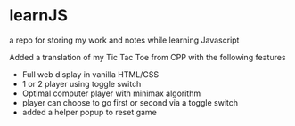 # learnJS
a repo for storing my work and notes while learning Javascript

Added a translation of my Tic Tac Toe from CPP with the following features
- Full web display in vanilla HTML/CSS
- 1 or 2 player using toggle switch
- Optimal computer player with minimax algorithm
- player can choose to go first or second via a toggle switch
- added a helper popup to reset game
